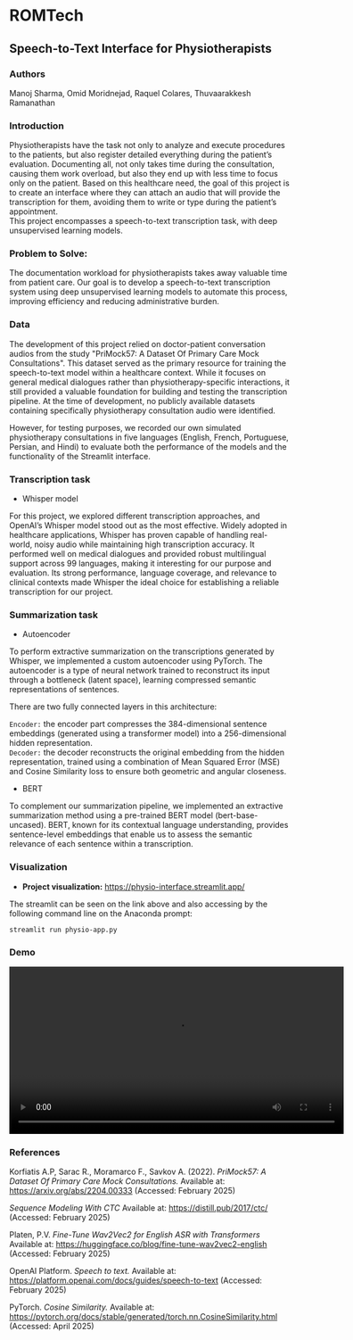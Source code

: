 # ROMTech
## Speech-to-Text Interface for Physiotherapists

### Authors
Manoj Sharma, Omid Moridnejad, Raquel Colares, Thuvaarakkesh Ramanathan

### Introduction
Physiotherapists have the task not only to analyze and execute procedures to the patients, but also register detailed everything during the patient’s evaluation. Documenting all, not only takes time during the consultation, causing them work overload, but also they end up with less time to focus only on the patient. 
Based on this healthcare need, the goal of this project is to create an interface where they can attach an audio that will provide the transcription for them, avoiding them to write or type during the patient’s appointment.  
This project encompasses a speech-to-text transcription task, with deep unsupervised learning models.

### Problem to Solve:
The documentation workload for physiotherapists takes away valuable time from patient care. Our goal is to develop a speech-to-text transcription system using deep unsupervised learning models to automate this process, improving efficiency and reducing administrative burden.

### Data
The development of this project relied on doctor-patient conversation audios from the study "PriMock57: A Dataset Of Primary Care Mock Consultations".  This dataset served as the primary resource for training the speech-to-text model within a healthcare context. While it focuses on general medical dialogues rather than physiotherapy-specific interactions, it still provided a valuable foundation for building and testing the transcription pipeline. At the time of development, no publicly available datasets containing specifically physiotherapy consultation audio were identified.

However, for testing purposes, we recorded our own simulated physiotherapy consultations in five languages (English, French, Portuguese, Persian, and Hindi) to evaluate both the performance of the models and the functionality of the Streamlit interface.

### Transcription task

* Whisper model

For this project, we explored different transcription approaches, and OpenAI’s Whisper model stood out as the most effective. Widely adopted in healthcare applications, Whisper has proven capable of handling real-world, noisy audio while maintaining high transcription accuracy. It performed well on medical dialogues and provided robust multilingual support across 99 languages, making it interesting for our purpose and evaluation. Its strong performance, language coverage, and relevance to clinical contexts made Whisper the ideal choice for establishing a reliable transcription for our project.


### Summarization task

* Autoencoder

To perform extractive summarization on the transcriptions generated by Whisper, we implemented a custom autoencoder using PyTorch. The autoencoder is a type of neural network trained to reconstruct its input through a bottleneck (latent space), learning compressed semantic representations of sentences.

There are two fully connected layers in this architecture: 

`Encoder:` the encoder part compresses the 384-dimensional sentence embeddings  (generated using a transformer model) into a 256-dimensional hidden representation.  
`Decoder:` the decoder reconstructs the original embedding from the hidden representation, trained using a combination of Mean Squared Error (MSE) and Cosine Similarity loss to ensure both geometric and angular closeness. 

* BERT

To complement our summarization pipeline, we implemented an extractive summarization method using a pre-trained BERT model (bert-base-uncased). BERT, known for its contextual language understanding, provides sentence-level embeddings that enable us to assess the semantic relevance of each sentence within a transcription. 



### Visualization
- **Project visualization:** https://physio-interface.streamlit.app/

The streamlit can be seen on the link above and also accessing by the following command line on the Anaconda prompt:

`streamlit run physio-app.py`

### Demo

<video width="600" controls>
  <source src="https://github.com/raquelcolares/ROMTech/releases/download/Demo-video/Physio-Interface-Demo.-.Made.with.Clipchamp.1.mp4" type="video/mp4">
</video>


### References 

Korfiatis A.P, Sarac R., Moramarco F., Savkov A. (2022). *PriMock57: A Dataset Of Primary Care Mock Consultations.* Available at: https://arxiv.org/abs/2204.00333 (Accessed: February 2025)

*Sequence Modeling With CTC* Available at: https://distill.pub/2017/ctc/ (Accessed: February 2025)

Platen, P.V. *Fine-Tune Wav2Vec2 for English ASR with Transformers* Available at: https://huggingface.co/blog/fine-tune-wav2vec2-english (Accessed: February 2025)

OpenAI Platform. *Speech to text.* Available at: https://platform.openai.com/docs/guides/speech-to-text (Accessed: February 2025)

PyTorch. *Cosine Similarity.* Available at: https://pytorch.org/docs/stable/generated/torch.nn.CosineSimilarity.html (Accessed: April 2025)

